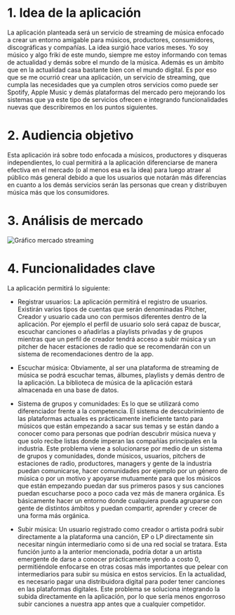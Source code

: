# 1. Idea de la aplicación

La aplicación planteada será un servicio de streaming de música enfocado a crear un entorno amigable para músicos, productores, consumidores, discográficas y compañías.
La idea surgió hace varios meses. Yo soy músico y algo friki de este mundo, siempre me estoy informando con temas de actualidad y demás sobre el mundo de la música. Además es un ámbito que en la actualidad casa bastante bien con el mundo digital. Es por eso que se me ocurrió crear una aplicación, un servicio de streaming, que cumpla las necesidades que ya cumplen otros servicios como puede ser Spotify, Apple Music y demás plataformas del mercado pero mejorando los sistemas que ya este tipo de servicios ofrecen e integrando funcionalidades nuevas que describiremos en los puntos siguientes.

# 2. Audiencia objetivo
Esta aplicación irá sobre todo enfocada a músicos, productores y disqueras independientes, lo cual permitirá a la aplicación diferenciarse de manera efectiva en el mercado (o al menos esa es la idea) para luego atraer al público más general debido a que los usuarios que notarán más diferencias en cuanto a los demás servicios serán las personas que crean y distribuyen música más que los consumidores.

# 3. Análisis de mercado

![Gráfico mercado streaming](./imagenes/grafico%20mercado%20plataformas%20digitales%20musica.png)



# 4. Funcionalidades clave

La aplicación permitirá lo siguiente:
- Registrar usuarios: La aplicación permitirá el registro de usuarios. Existirán varios tipos de cuentas que serán denominadas Pitcher, Creador y usuario cada uno con permisos diferentes dentro de la aplicación. Por ejemplo el perfil de usuario solo será capaz de buscar, escuchar canciones o añadirlas a playlists privadas y de grupos mientras que un perfil de creador tendrá acceso a subir música y un pitcher de hacer estaciones de radio que se recomendarán con un sistema de recomendaciones dentro de la app.

- Escuchar música: Obviamente, al ser una plataforma de streaming de música se podrá escuchar temas, álbumes, playlists y demás dentro de la aplicación. La biblioteca de música de la aplicación estará almacenada en una base de datos.

- Sistema de grupos y comunidades: Es lo que se utilizará como diferenciador frente a la competencia. El sistema de descubrimiento de las plataformas actuales es prácticamente ineficiente tanto para músicos que están empezando a sacar sus temas y se están dando a conocer como para personas que podrían descubrir música nueva y que solo recibe listas donde imperan las compañías principales en la industria. Este problema viene a solucionarse por medio de un sistema de grupos y comunidades, donde músicos, usuarios, pitchers de estaciones de radio, productores, managers y gente de la industria puedan comunicarse, hacer comunidades por ejemplo por un género de música o por un motivo y apoyarse mutuamente para que los músicos que están empezando puedan dar sus primeros pasos y sus canciones puedan escucharse poco a poco cada vez más de manera orgánica. Es básicamente hacer un entorno donde cualquiera pueda agruparse con gente de distintos ámbitos y puedan compartir, aprender y crecer de una forma más orgánica.

- Subir música: Un usuario registrado como creador o artista podrá subir directamente a la plataforma una canción, EP o LP directamente sin necesitar ningún intermediario como si de una red social se tratara. Esta función junto a la anterior mencionada, podría dotar a un artista emergente de darse a conocer prácticamente yendo a costo 0, permitiéndole enfocarse en otras cosas más importantes que pelear con intermediarios para subir su música en estos servicios. En la actualidad, es necesario pagar una distribuidora digital para poder tener canciones en las plataformas digitales. Este problema se soluciona integrando la subida directamente en la aplicación, por lo que sería menos engorroso subir canciones a nuestra app antes que a cualquier competidor.





